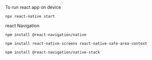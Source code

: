 To run react app on device
```
npx react-native start
````

react Navigation
```
npm install @react-navigation/native
```
```
npm install react-native-screens react-native-safe-area-context
```
```
npm install @react-navigation/native-stack
```
